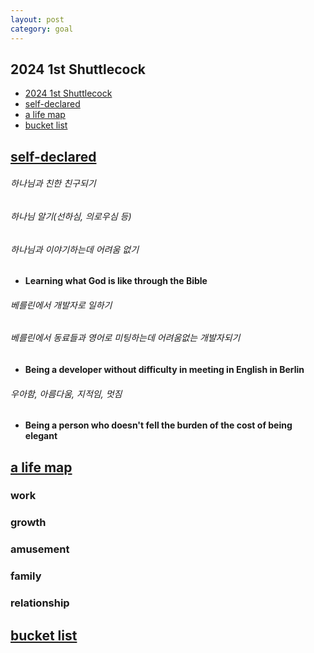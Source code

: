```yaml
---
layout: post
category: goal
---
```


## 2024 1st Shuttlecock
- [2024 1st Shuttlecock](#2024-1st-Shuttlecock)
- [self-declared](#self-declared)
- [a life map](#a-life-map)
- [bucket list](#bucket-list)

## [self-declared](#self-declared)
###### 하나님과 친한 친구되기
###### 하나님 알기(선하심, 의로우심 등) 
###### 하나님과 이야기하는데 어려움 없기
- **Learning what God is like through the Bible**

###### 베를린에서 개발자로 일하기
###### 베를린에서 동료들과 영어로 미팅하는데 어려움없는 개발자되기 
- **Being a developer without difficulty in meeting in English in Berlin**

###### 우아함, 아름다움, 지적임, 멋짐
- **Being a person who doesn't fell the burden of the cost of being elegant**

## [a life map](#a-life-map)
### work
### growth
### amusement
### family
### relationship

## [bucket list](#bucket-list)
